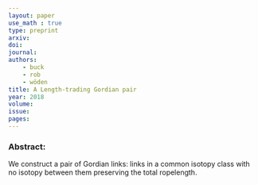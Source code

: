 ```yaml
---
layout: paper
use_math : true
type: preprint
arxiv: 
doi: 
journal:
authors:
    - buck
    - rob
    - wöden
title: A Length-trading Gordian pair
year: 2018
volume: 
issue: 
pages: 
---
```

### Abstract:

We construct a pair of Gordian links: links in a common isotopy class with no isotopy between them preserving the total ropelength.